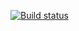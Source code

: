 [![Build status](https://ci.appveyor.com/api/projects/status/8my4rl01fr062844?svg=true)](https://ci.appveyor.com/project/nicklada/autohw4)
